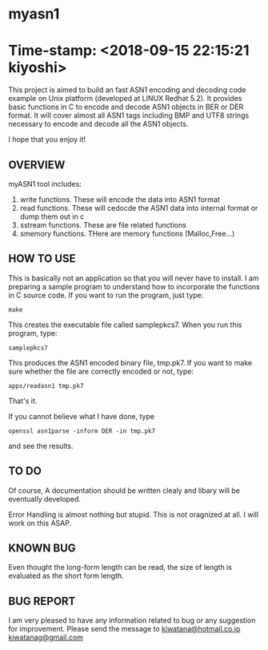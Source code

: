 # myasn1
# Time-stamp: <2018-09-15 22:15:21 kiyoshi>

This project is aimed to build an fast ASN1 encoding and decoding code example on
Unix platform (developed at LINUX Redhat 5.2). It provides
basic functions in C to encode and decode ASN1 objects in
BER or DER format. It will cover almost all
ASN1 tags including BMP and UTF8 strings necessary to encode and decode 
all the ASN1 objects. 

I hope that you enjoy it!


OVERVIEW
--------

myASN1 tool includes:

 1) write functions. These will encode the data into ASN1 format
 2) read functions.  These will cedocde the ASN1 data into internal 
    format or dump them out in c
 3) sstream functions. These are file related functions 
 4) smemory functions. THere are memory functions (Malloc,Free...)


HOW TO USE  
-------

This is basically not an application so that you will never have to 
install. I am preparing a sample program to understand
how to incorporate the functions in C source code. If you
want to run the program, just type:

	make

This creates the executable file called samplepkcs7. When you
run this program, type:

	samplepkcs7

This produces the ASN1 encoded binary file, tmp.pk7. If you want
to make sure whether the file are correctly encoded or not, type:

	apps/readasn1 tmp.pk7

That's it.

If you cannot believe what I have done, type

	openssl asn1parse -inform DER -in tmp.pk7

and see the results.


TO DO 
-----

Of course, A documentation should be written clealy and 
libary will be eventually developed.

Error Handling is almost nothing but stupid. This is not
oragnized at all. I will work on this ASAP.


KNOWN BUG
---------

Even thought the long-form length can be read, the size of length
is evaluated as the short form length.


BUG REPORT
----------

I am very pleased to have any information related to bug or 
any suggestion for improvement. Please send the message to
kiwatana@hotmail.co.jp
kiwatanag@gmail.com


